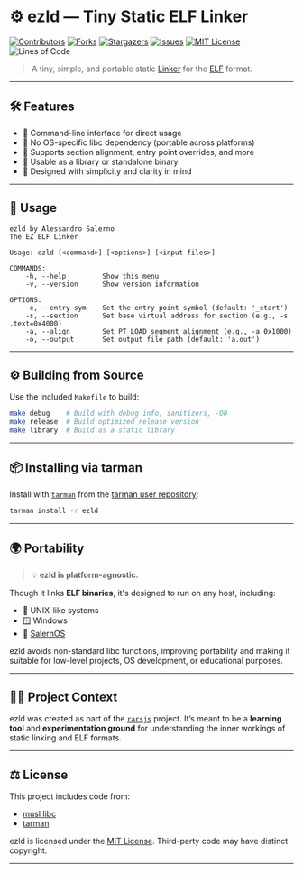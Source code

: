 # ⚙️ ezld — Tiny Static ELF Linker

[![Contributors][contributors-shield]][contributors-url]
[![Forks][forks-shield]][forks-url]
[![Stargazers][stars-shield]][stars-url]
[![Issues][issues-shield]][issues-url]
[![MIT License][license-shield]][license-url]
![Lines of Code](https://tokei.rs/b1/github/Alessandro-Salerno/ezld)

> A tiny, simple, and portable static [Linker](https://en.wikipedia.org/wiki/Linker_(computing)) for the [ELF](https://en.wikipedia.org/wiki/Executable_and_Linkable_Format) format.

---

## 🛠 Features
- 🔹 Command-line interface for direct usage  
- 🔹 No OS-specific libc dependency (portable across platforms)  
- 🔹 Supports section alignment, entry point overrides, and more  
- 🔹 Usable as a library or standalone binary  
- 🔹 Designed with simplicity and clarity in mind

---

## 🚀 Usage

```
ezld by Alessandro Salerno
The EZ ELF Linker

Usage: ezld [<command>] [<options>] [<input files>]

COMMANDS:
    -h, --help         Show this menu
    -v, --version      Show version information

OPTIONS:
    -e, --entry-sym    Set the entry point symbol (default: '_start')
    -s, --section      Set base virtual address for section (e.g., -s .text=0x4000)
    -a, --align        Set PT_LOAD segment alignment (e.g., -a 0x1000)
    -o, --output       Set output file path (default: 'a.out')
```

---

## ⚙️ Building from Source

Use the included `Makefile` to build:

```bash
make debug    # Build with debug info, sanitizers, -O0
make release  # Build optimized release version
make library  # Build as a static library
```

---

## 📦 Installing via tarman

Install with [`tarman`](https://github.com/Alessandro-Salerno/tarman) from the [tarman user repository](https://github.com/Alessandro-Salerno/tarman-user-repository):

```bash
tarman install -r ezld
```

---

## 🌍 Portability

> 💡 **ezld is platform-agnostic.**

Though it links **ELF binaries**, it's designed to run on any host, including:
- 🐧 UNIX-like systems  
- 🪟 Windows  
- 🧪 [SalernOS](https://github.com/Alessandro-Salerno/SalernOS-Kernel)

ezld avoids non-standard libc functions, improving portability and making it suitable for low-level projects, OS development, or educational purposes.

---

## 👨‍💻 Project Context

ezld was created as part of the [`rarsjs`](https://github.com/ldlaur/rarsjs) project. It’s meant to be a **learning tool** and **experimentation ground** for understanding the inner workings of static linking and ELF formats.

---

## ⚖️ License

This project includes code from:
- [musl libc](https://musl.libc.org/)
- [tarman](https://github.com/Alessandro-Salerno/tarman)

ezld is licensed under the [MIT License](LICENSE). Third-party code may have distinct copyright.

---

[contributors-shield]: https://img.shields.io/github/contributors/Alessandro-Salerno/ezld.svg?style=flat-square  
[contributors-url]: https://github.com/Alessandro-Salerno/ezld/graphs/contributors  
[forks-shield]: https://img.shields.io/github/forks/Alessandro-Salerno/ezld.svg?style=flat-square  
[forks-url]: https://github.com/Alessandro-Salerno/ezld/network/members  
[stars-shield]: https://img.shields.io/github/stars/Alessandro-Salerno/ezld.svg?style=flat-square  
[stars-url]: https://github.com/Alessandro-Salerno/ezld/stargazers  
[issues-shield]: https://img.shields.io/github/issues/Alessandro-Salerno/ezld.svg?style=flat-square  
[issues-url]: https://github.com/Alessandro-Salerno/ezld/issues  
[license-shield]: https://img.shields.io/github/license/Alessandro-Salerno/ezld.svg?style=flat-square  
[license-url]: https://github.com/Alessandro-Salerno/ezld/blob/master/LICENSE.txt  
